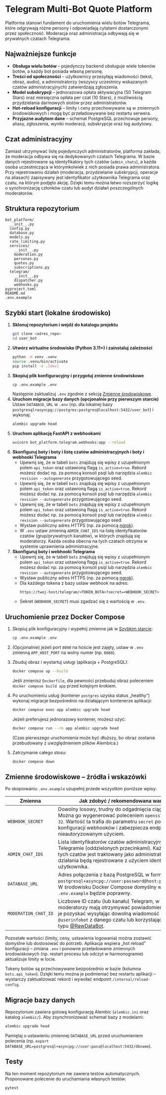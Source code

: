 # Telegram Multi-Bot Quote Platform

Platforma stanowi fundament do uruchomienia wielu botów Telegrama, które odgrywają różne persony i odpowiadają cytatami dostarczonymi przez społeczność. Moderacja oraz administracja odbywają się w prywatnych czatach Telegrama.

## Najważniejsze funkcje

- **Obsługa wielu botów** – pojedynczy backend obsługuje wiele tokenów botów, a każdy bot posiada własną personę.
- **Treści od społeczności** – użytkownicy przesyłają wiadomości (tekst, obraz, audio), a administratorzy (wszyscy uczestnicy wskazanych czatów administracyjnych) zatwierdzają zgłoszenia.
- **Model subskrypcji** – jednorazowa opłata aktywacyjna (50 Telegram Stars) oraz miesięczna opłata per czat (10 Stars), z możliwością przydzielania darmowych slotów przez administratorów.
- **Hot-reload konfiguracji** – limity i ceny przechowywane są w zmiennych środowiskowych i mogą być przeładowywane bez restartu serwera.
- **Przyjazne audytom dane** – schemat PostgreSQL przechowuje persony, aliasy, zgłoszenia, wyniki moderacji, subskrypcje oraz log audytowy.

## Czat administracyjny

Zamiast utrzymywać listę pojedynczych administratorów, platforma zakłada, że moderacja odbywa się na dedykowanych czatach Telegrama. W bazie danych rejestrowane są identyfikatory tych czatów (`admin_chats`), a każda osoba uczestnicząca w którymkolwiek z nich posiada prawa administratora. Przy rejestrowaniu działań (moderacja, przydzielanie subskrypcji, operacje na aliasach) zapisywany jest identyfikator użytkownika Telegrama oraz czatu, na którym podjęto akcję. Dzięki temu można łatwo rozszerzyć logikę o synchronizację członków czatu lub audyt działań poszczególnych moderatorów.

## Struktura repozytorium

```
bot_platform/
  __init__.py
  config.py
  database.py
  models.py
  rate_limiting.py
  services/
    __init__.py
    moderation.py
    personas.py
    quotes.py
    subscriptions.py
  telegram/
    __init__.py
    dispatcher.py
    webhooks.py
pyproject.toml
README.md
.env.example
```

## Szybki start (lokalne środowisko)

1. **Sklonuj repozytorium i wejdź do katalogu projektu**
   ```bash
   git clone <adres_repo>
   cd user_bot
   ```
2. **Utwórz wirtualne środowisko (Python 3.11+) i zainstaluj zależności**
   ```bash
   python -m venv .venv
   source .venv/bin/activate
   pip install -e .[dev]
   ```
3. **Skopiuj plik konfiguracyjny i przygotuj zmienne środowiskowe**
   ```bash
   cp .env.example .env
   ```
   Następnie zaktualizuj `.env` zgodnie z sekcją [Zmienne środowiskowe](#zmienne-środowiskowe--źródła-i-wskazówki).
4. **Uruchom migracje bazy danych (opcjonalnie przy pierwszym starcie)**
   Ustaw `DATABASE_URL` w `.env` (np. dla lokalnej bazy `postgresql+asyncpg://postgres:postgres@localhost:5432/user_bot`) i wykonaj:
   ```bash
   alembic upgrade head
   ```
5. **Uruchom aplikację FastAPI z webhookami**
   ```bash
   uvicorn bot_platform.telegram.webhooks:app --reload
   ```
6. **Skonfiguruj boty i boty i listę czatów administracyjnych i boty i webhooki Telegrama**
   - Upewnij się, że w tabeli `bots` znajdują się wpisy z uzupełnionym polem `api_token` oraz ustawioną flagą `is_active=true`.
     Rekord możesz dodać np. za pomocą konsoli psql lub narzędzia `alembic revision --autogenerate` przygotowującego seed.
   - Upewnij się, że w tabeli `bots` znajdują się wpisy z uzupełnionym polem `api_token` oraz ustawioną flagą `is_active=true`.
     Rekord możesz dodać np. za pomocą konsoli psql lub narzędzia `alembic revision --autogenerate` przygotowującego seed.
   - Upewnij się, że w tabeli `bots` znajdują się wpisy z uzupełnionym polem `api_token` oraz ustawioną flagą `is_active=true`.
     Rekord możesz dodać np. za pomocą konsoli psql lub narzędzia `alembic revision --autogenerate` przygotowującego seed.
   - Wystaw publiczny adres HTTPS (np. za pomocą [ngrok](https://ngrok.com/)).
   - W `.env` ustaw zmienną `ADMIN_CHAT_IDS` na listę identyfikatorów czatów (grup/prywatnych kanałów), w których znajdują się moderatorzy. Każda osoba obecna na tych czatach otrzyma w systemie uprawnienia administracyjne.
6. **Skonfiguruj boty i webhooki Telegrama**
   - Upewnij się, że w tabeli `bots` znajdują się wpisy z uzupełnionym polem `api_token` oraz ustawioną flagą `is_active=true`.
     Rekord możesz dodać np. za pomocą konsoli psql lub narzędzia `alembic revision --autogenerate` przygotowującego seed.
   - Wystaw publiczny adres HTTPS (np. za pomocą [ngrok](https://ngrok.com/)).
   - Dla każdego tokena z bazy ustaw webhook na adres:
     ```
     https://twoj-host/telegram/<TOKEN_BOTA>?secret=<WEBHOOK_SECRET>
     ```
   - Sekret (`WEBHOOK_SECRET`) musi zgadzać się z wartością w `.env`.

## Uruchomienie przez Docker Compose

1. Skopiuj plik konfiguracyjny i wypełnij zmienne jak w [Szybkim starcie](#szybki-start-lokalne-środowisko):
   ```bash
   cp .env.example .env
   ```
2. (Opcjonalnie) jeżeli port `8000` na hoście jest zajęty, ustaw w `.env` zmienną `APP_HOST_PORT` na wolny numer (np. `8080`).

3. Zbuduj obraz i wystartuj usługi (aplikacja + PostgreSQL):
   ```bash
   docker compose up --build
   ```
   Jeśli zmienisz `Dockerfile`, dla pewności przebuduj obraz poleceniem `docker compose build app` przed kolejnym krokiem.
4. Po uruchomieniu usług (kontener `postgres` uzyska status „healthy”) wykonaj migracje bezpośrednio na działającym kontenerze aplikacji:
   ```bash
   docker compose exec app alembic upgrade head
   ```
   Jeżeli preferujesz jednorazowy kontener, możesz użyć:
   ```bash
   docker compose run --rm app alembic upgrade head
   ```
   (Czas pierwszego uruchomienia może być dłuższy, bo obraz zostanie przebudowany z uwzględnieniem plików Alembica.)
5. Zatrzymanie całego stosu:
   ```bash
   docker compose down
   ```

## Zmienne środowiskowe – źródła i wskazówki

Po skopiowaniu `.env.example` uzupełnij przede wszystkim poniższe wpisy:

| Zmienna | Jak zdobyć / rekomendowana wartość |
| --- | --- |
| `WEBHOOK_SECRET` | Dowolny losowy, trudny do odgadnięcia ciąg znaków. Można go wygenerować poleceniem `openssl rand -hex 32`. Wartość ta trafia do parametru `secret` podczas konfiguracji webhooków i zabezpiecza endpointy przed nieautoryzowanym użyciem. |
| `ADMIN_CHAT_IDS` | Lista identyfikatorów czatów administracyjnych w Telegramie (oddzielonych przecinkami). Każdy uczestnik tych czatów jest traktowany jako administrator, a jego działania będą rejestrowane z użyciem identyfikatora użytkownika. |
| `DATABASE_URL` | Adres połączenia z bazą PostgreSQL w formacie `postgresql+asyncpg://user:password@host:port/database`. W środowisku Docker Compose domyślny wpis z `.env.example` będzie poprawny. |
| `MODERATION_CHAT_ID` | Liczbowe ID czatu (lub kanału) Telegram, w którym moderatorzy mają otrzymywać powiadomienia. Najłatwiej je pozyskać wysyłając dowolną wiadomość do bota `@userinfobot` z danego czatu lub korzystając z narzędzi typu [@RawDataBot](https://t.me/RawDataBot). |

Pozostałe wartości (limity, ceny, ustawienia logowania) można zostawić domyślne lub dostosować do potrzeb. Aplikacja wspiera „hot reload” konfiguracji – zmiana `.env` i ponowne przeładowanie zmiennych środowiskowych (np. restart procesu lub odczyt w harmonogramie) aktualizuje limity w locie.

Tokeny botów są przechowywane bezpośrednio w bazie (kolumna `bots.api_token`). Dzięki temu można je podmieniać bez restartu aplikacji – wystarczy zaktualizować rekord i wywołać endpoint `/internal/reload-config`.

## Migracje bazy danych

Repozytorium zawiera gotową konfigurację Alembic (`alembic.ini` oraz katalog `alembic/`). Aby zsynchronizować schemat bazy z modelami:

```bash
alembic upgrade head
```

Pamiętaj o ustawieniu zmiennej `DATABASE_URL` przed uruchomieniem polecenia (np. `export DATABASE_URL=postgresql+asyncpg://user:pass@localhost:5432/dbname`).

## Testy

Na ten moment repozytorium nie zawiera testów automatycznych. Proponowane polecenie do uruchamiania własnych testów:

```bash
pytest
```
